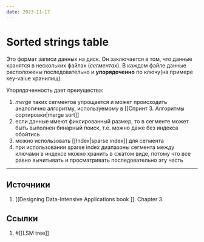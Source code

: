 ```yaml
---
date: 2023-11-17
---
```

# Sorted strings table

Это формат записи данных на диск.
Он заключается в том, что данные хранятся в нескольких файлах (*сегментах*). В каждом файле данные расположены последовательно и **упорядоченно** по ключу(на примере key-value хранилищ).

Упорядоченность дает преиущества:

1. *merge* таких сегментов упрощается и может происходить аналогично алгоритму, используемому в [[Спринт 3. Алгоритмы сортировки|merge sort]]
1. если данные имеют фиксированный размер, то в сегменте может быть выполнен бинарный поиск, т.е. можно даже без индекса обойтись
1. можно использовать [[Index|sparse index]] для сегмента
1. при использовании sparse index диапазоны сегмента между ключами в индексе можно хранить в сжатом виде, потому что все равно вычитывать и просматривать последовательно эту часть

---

## Источники

1. [[Designing Data-Intensive Applications book ]]. Chapter 3.

## Ссылки

1. #[[LSM tree]]
